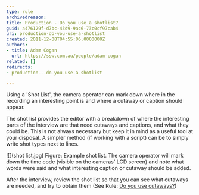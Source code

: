 ```yaml
---
type: rule
archivedreason: 
title: Production - Do you use a shotlist?
guid: a476129f-d7bc-43d9-9ac6-73c0cf97cab4
uri: production-do-you-use-a-shotlist
created: 2011-12-08T04:55:06.0000000Z
authors:
- title: Adam Cogan
  url: https://ssw.com.au/people/adam-cogan
related: []
redirects:
- production---do-you-use-a-shotlist

---
```


Using a 'Shot List', the camera operator can mark down where in the recording an interesting point is and where a cutaway or caption should appear.  
<!--endintro-->

The shot list provides the editor with a breakdown of where the interesting parts of the interview are that need cutaways and captions, and what they could be. This is not always necessary but keep it in mind as a useful tool at your disposal. A simpler method (if working with a script) can be to simply write shot types next to lines.

 ![](shot list.jpg)
Figure: Example shot list. The camera operator will mark down the time code (visible on the cameras' LCD screen) and note what words were said and what interesting caption or cutaway should be added. 

After the interview, review the shot list so that you can see what cutaways are needed, and try to obtain them (See Rule: [Do you use cutaways?](/Pages/Do-you-use-cutaways.aspx))
